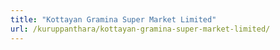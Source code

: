 ```yaml
---
title: "Kottayan Gramina Super Market Limited"
url: /kuruppanthara/kottayan-gramina-super-market-limited/
---
```

